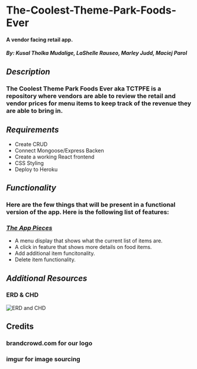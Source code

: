# The-Coolest-Theme-Park-Foods-Ever

#### A vendor facing retail app.

##### By: Kusal Tholka Mudalige, LaShelle Rauseo, Marley Judd, Maciej Parol

## **_Description_**

### The Coolest Theme Park Foods Ever aka TCTPFE is a repository where vendors are able to review the retail and vendor prices for menu items to keep track of the revenue they are able to bring in.

## **_Requirements_**

- Create CRUD
- Connect Mongoose/Express Backen
- Create a working React frontend
- CSS Styling
- Deploy to Heroku

## **_Functionality_**

### Here are the few things that will be present in a functional version of the app. Here is the following list of features:

### <u>**_The App Pieces_**</u>

- A menu display that shows what the current list of items are.
- A click in feature that shows more details on food items.
- Add additional item funcitonality.
- Delete item functionality.

## **_Additional Resources_**

### ERD & CHD

![ERD and CHD](https://cdn.discordapp.com/attachments/397462962140348417/1037423509456035880/Group_Project_CHD.png)

## **Credits**

### brandcrowd.com for our logo

### imgur for image sourcing
